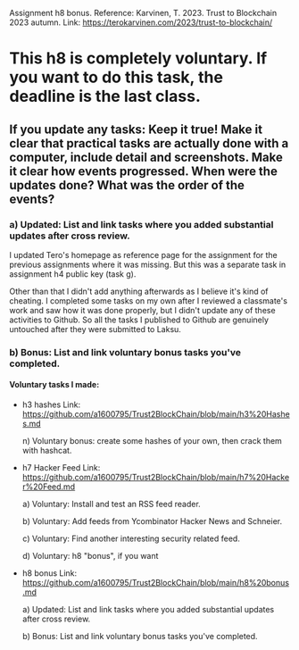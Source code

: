 Assignment h8 bonus. Reference: Karvinen, T. 2023. Trust to Blockchain 2023 autumn. Link: https://terokarvinen.com/2023/trust-to-blockchain/

# This h8 is completely voluntary. If you want to do this task, the deadline is the last class.

## If you update any tasks: Keep it true! Make it clear that practical tasks are actually done with a computer, include detail and screenshots. Make it clear how events progressed. When were the updates done? What was the order of the events?

### a) Updated: List and link tasks where you added substantial updates after cross review.

I updated Tero's homepage as reference page for the assignment for the previous assignments where it was missing. But this was a separate task in assignment h4 public key (task g). 

Other than that I didn't add anything afterwards as I believe it's kind of cheating. I completed some tasks on my own after I reviewed a classmate's work and saw how it was done properly, but I didn't update any of these activities to Github. So all the tasks I published to Github are genuinely untouched after they were submitted to Laksu.

### b) Bonus: List and link voluntary bonus tasks you've completed.

#### Voluntary tasks I made:

- h3 hashes Link: https://github.com/a1600795/Trust2BlockChain/blob/main/h3%20Hashes.md

    n) Voluntary bonus: create some hashes of your own, then crack them with hashcat. 

- h7 Hacker Feed Link: https://github.com/a1600795/Trust2BlockChain/blob/main/h7%20Hacker%20Feed.md

    a) Voluntary: Install and test an RSS feed reader.

    b) Voluntary: Add feeds from Ycombinator Hacker News and Schneier.

    c) Voluntary: Find another interesting security related feed.

    d) Voluntary: h8 "bonus", if you want

- h8 bonus Link: https://github.com/a1600795/Trust2BlockChain/blob/main/h8%20bonus.md

    a) Updated: List and link tasks where you added substantial updates after cross review.

    b) Bonus: List and link voluntary bonus tasks you've completed.

